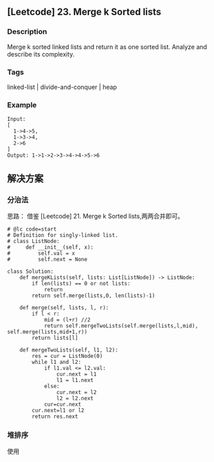 ##  [Leetcode] 23. Merge k Sorted lists
###  Description 
Merge k sorted linked lists and return it as one sorted list. Analyze and describe its complexity.

### Tags
linked-list | divide-and-conquer | heap
### Example 
```
Input:
[
  1->4->5,
  1->3->4,
  2->6
]
Output: 1->1->2->3->4->4->5->6

```
## 解决方案

### 分治法
思路： 借鉴 \[Leetcode\] 21. Merge k Sorted lists,两两合并即可。
```
# @lc code=start
# Definition for singly-linked list.
# class ListNode:
#     def __init__(self, x):
#         self.val = x
#         self.next = None

class Solution:
    def mergeKLists(self, lists: List[ListNode]) -> ListNode:
        if len(lists) == 0 or not lists:
            return 
        return self.merge(lists,0, len(lists)-1)
    
    def merge(self, lists, l, r):
        if l < r:
            mid = (l+r) //2
            return self.mergeTwoLists(self.merge(lists,l,mid), self.merge(lists,mid+1,r))
        return lists[l]
    
    def mergeTwoLists(self, l1, l2):
        res = cur = ListNode(0)
        while l1 and l2:
            if l1.val <= l2.val:
                cur.next = l1
                l1 = l1.next
            else:
                cur.next = l2
                l2 = l2.next
            cur=cur.next
        cur.next=l1 or l2
        return res.next
```

### 堆排序
使用

```

```